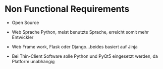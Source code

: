 # Non Functional Requirements
- Open Source

- Web Sprache Python, meist benutzte Sprache, erreicht somit mehr Entwickler

- Web Frame work, Flask oder Django...beides basiert auf Jinja

- Bei Thin-Client Software solle Python und PyQt5 eingesetzt werden, da Platform unabhängig
